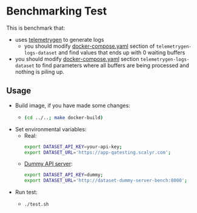 # Benchmarking Test

This is benchmark that:
* uses [telemetrygen](https://pkg.go.dev/github.com/open-telemetry/opentelemetry-collector-contrib/cmd/telemetrygen) to generate logs
  * you should modify [docker-compose.yaml](docker-compose.yaml) section of `telemetrygen-logs-dataset` and find values that ends up with 0 waiting buffers
* you should modify [docker-compose.yaml](docker-compose.yaml) section `telemetrygen-logs-dataset` to find parameters where all buffers are being processed and nothing is piling up.

## Usage

* Build image, if you have made some changes:
  * ```bash
    (cd ../..; make docker-build)
    ```
* Set environmental variables:
  * Real:
      ```bash
      export DATASET_API_KEY=your-api-key;
      export DATASET_URL='https://app-qatesting.scalyr.com';
      ```
  * [Dummy API server](../../dummy-server):
      ```bash
      export DATASET_API_KEY=dummy;
      export DATASET_URL='http://dataset-dummy-server-bench:8000';
      ```
* Run test:
  * ```bash
    ./test.sh
    ```
